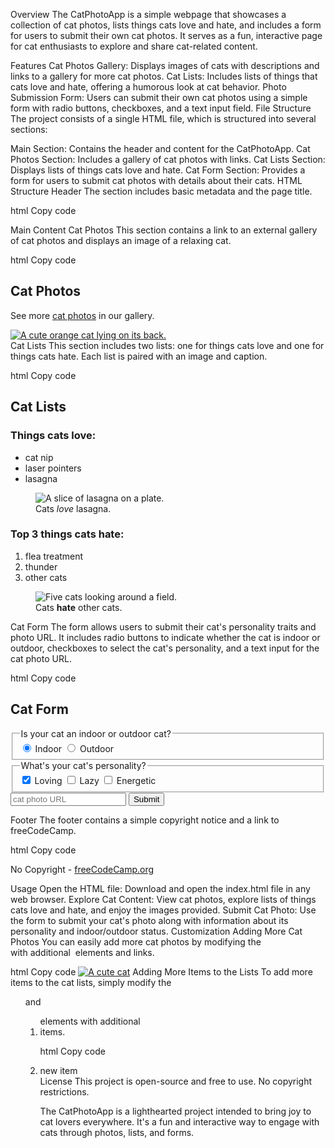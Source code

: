 Overview
The CatPhotoApp is a simple webpage that showcases a collection of cat photos, lists things cats love and hate, and includes a form for users to submit their own cat photos. It serves as a fun, interactive page for cat enthusiasts to explore and share cat-related content.

Features
Cat Photos Gallery: Displays images of cats with descriptions and links to a gallery for more cat photos.
Cat Lists: Includes lists of things that cats love and hate, offering a humorous look at cat behavior.
Photo Submission Form: Users can submit their own cat photos using a simple form with radio buttons, checkboxes, and a text input field.
File Structure
The project consists of a single HTML file, which is structured into several sections:

Main Section: Contains the header and content for the CatPhotoApp.
Cat Photos Section: Includes a gallery of cat photos with links.
Cat Lists Section: Displays lists of things cats love and hate.
Cat Form Section: Provides a form for users to submit cat photos with details about their cats.
HTML Structure
Header
The <head> section includes basic metadata and the page title.

html
Copy code
<head>
   <meta charset="UTF-8"> 
   <title>CatPhotoApp</title>
</head>
Main Content
Cat Photos
This section contains a link to an external gallery of cat photos and displays an image of a relaxing cat.

html
Copy code
<section>
  <h2>Cat Photos</h2>
  <p>See more <a target="_blank" href="https://freecatphotoapp.com">cat photos</a> in our gallery.</p>
  <a href="https://freecatphotoapp.com">
    <img src="https://cdn.freecodecamp.org/curriculum/cat-photo-app/relaxing-cat.jpg" alt="A cute orange cat lying on its back.">
  </a>
</section>
Cat Lists
This section includes two lists: one for things cats love and one for things cats hate. Each list is paired with an image and caption.

html
Copy code
<section>
  <h2>Cat Lists</h2>
  <h3>Things cats love:</h3>
  <ul>
    <li>cat nip</li>
    <li>laser pointers</li>
    <li>lasagna</li>
  </ul>
  <figure>
    <img src="https://cdn.freecodecamp.org/curriculum/cat-photo-app/lasagna.jpg" alt="A slice of lasagna on a plate.">
    <figcaption>Cats <em>love</em> lasagna.</figcaption>  
  </figure>
  <h3>Top 3 things cats hate:</h3>
  <ol>
    <li>flea treatment</li>
    <li>thunder</li>
    <li>other cats</li>
  </ol>
  <figure>
    <img src="https://cdn.freecodecamp.org/curriculum/cat-photo-app/cats.jpg" alt="Five cats looking around a field.">
    <figcaption>Cats <strong>hate</strong> other cats.</figcaption>  
  </figure>
</section>
Cat Form
The form allows users to submit their cat's personality traits and photo URL. It includes radio buttons to indicate whether the cat is indoor or outdoor, checkboxes to select the cat's personality, and a text input for the cat photo URL.

html
Copy code
<section>
  <h2>Cat Form</h2>
  <form action="https://freecatphotoapp.com/submit-cat-photo">
    <fieldset>
      <legend>Is your cat an indoor or outdoor cat?</legend>
      <label><input id="indoor" type="radio" name="indoor-outdoor" value="indoor" checked> Indoor</label>
      <label><input id="outdoor" type="radio" name="indoor-outdoor" value="outdoor"> Outdoor</label>
    </fieldset>
    <fieldset>
      <legend>What's your cat's personality?</legend>
      <input id="loving" type="checkbox" name="personality" value="loving" checked> <label for="loving">Loving</label>
      <input id="lazy" type="checkbox" name="personality" value="lazy"> <label for="lazy">Lazy</label>
      <input id="energetic" type="checkbox" name="personality" value="energetic"> <label for="energetic">Energetic</label>
    </fieldset>
    <input type="text" name="catphotourl" placeholder="cat photo URL" required>
    <button type="submit">Submit</button>
  </form>
</section>
Footer
The footer contains a simple copyright notice and a link to freeCodeCamp.

html
Copy code
<footer>
  <p>No Copyright - <a href="https://www.freecodecamp.org">freeCodeCamp.org</a></p>
</footer>
Usage
Open the HTML file: Download and open the index.html file in any web browser.
Explore Cat Content: View cat photos, explore lists of things cats love and hate, and enjoy the images provided.
Submit Cat Photo: Use the form to submit your cat's photo along with information about its personality and indoor/outdoor status.
Customization
Adding More Cat Photos
You can easily add more cat photos by modifying the <section> with additional <img> elements and links.

html
Copy code
<a href="https://example.com"><img src="cat-photo.jpg" alt="A cute cat"></a>
Adding More Items to the Lists
To add more items to the cat lists, simply modify the <ul> and <ol> elements with additional <li> items.

html
Copy code
<li>new item</li>
License
This project is open-source and free to use. No copyright restrictions.

The CatPhotoApp is a lighthearted project intended to bring joy to cat lovers everywhere. It's a fun and interactive way to engage with cats through photos, lists, and forms.







